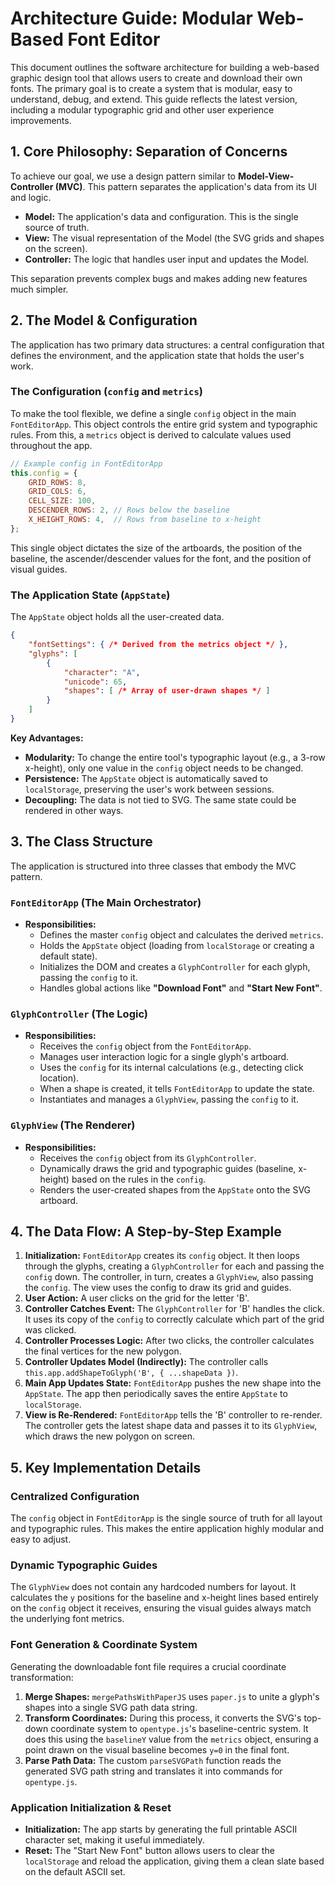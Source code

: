 # Architecture Guide: Modular Web-Based Font Editor

This document outlines the software architecture for building a web-based graphic design tool that allows users to create and download their own fonts. The primary goal is to create a system that is modular, easy to understand, debug, and extend. This guide reflects the latest version, including a modular typographic grid and other user experience improvements.

## 1. Core Philosophy: Separation of Concerns

To achieve our goal, we use a design pattern similar to **Model-View-Controller (MVC)**. This pattern separates the application's data from its UI and logic.

*   **Model:** The application's data and configuration. This is the single source of truth.
*   **View:** The visual representation of the Model (the SVG grids and shapes on the screen).
*   **Controller:** The logic that handles user input and updates the Model.

This separation prevents complex bugs and makes adding new features much simpler.

## 2. The Model & Configuration

The application has two primary data structures: a central configuration that defines the environment, and the application state that holds the user's work.

### The Configuration (`config` and `metrics`)
To make the tool flexible, we define a single `config` object in the main `FontEditorApp`. This object controls the entire grid system and typographic rules. From this, a `metrics` object is derived to calculate values used throughout the app.

```javascript
// Example config in FontEditorApp
this.config = {
    GRID_ROWS: 8,
    GRID_COLS: 6,
    CELL_SIZE: 100,
    DESCENDER_ROWS: 2, // Rows below the baseline
    X_HEIGHT_ROWS: 4,  // Rows from baseline to x-height
};
```
This single object dictates the size of the artboards, the position of the baseline, the ascender/descender values for the font, and the position of visual guides.

### The Application State (`AppState`)
The `AppState` object holds all the user-created data.

```json
{
    "fontSettings": { /* Derived from the metrics object */ },
    "glyphs": [
        {
            "character": "A",
            "unicode": 65,
            "shapes": [ /* Array of user-drawn shapes */ ]
        }
    ]
}
```

**Key Advantages:**
*   **Modularity:** To change the entire tool's typographic layout (e.g., a 3-row x-height), only one value in the `config` object needs to be changed.
*   **Persistence:** The `AppState` object is automatically saved to `localStorage`, preserving the user's work between sessions.
*   **Decoupling:** The data is not tied to SVG. The same state could be rendered in other ways.

## 3. The Class Structure

The application is structured into three classes that embody the MVC pattern.

### `FontEditorApp` (The Main Orchestrator)
*   **Responsibilities:**
    *   Defines the master `config` object and calculates the derived `metrics`.
    *   Holds the `AppState` object (loading from `localStorage` or creating a default state).
    *   Initializes the DOM and creates a `GlyphController` for each glyph, passing the `config` to it.
    *   Handles global actions like **"Download Font"** and **"Start New Font"**.

### `GlyphController` (The Logic)
*   **Responsibilities:**
    *   Receives the `config` object from the `FontEditorApp`.
    *   Manages user interaction logic for a single glyph's artboard.
    *   Uses the `config` for its internal calculations (e.g., detecting click location).
    *   When a shape is created, it tells `FontEditorApp` to update the state.
    *   Instantiates and manages a `GlyphView`, passing the `config` to it.

### `GlyphView` (The Renderer)
*   **Responsibilities:**
    *   Receives the `config` object from its `GlyphController`.
    *   Dynamically draws the grid and typographic guides (baseline, x-height) based on the rules in the `config`.
    *   Renders the user-created shapes from the `AppState` onto the SVG artboard.

## 4. The Data Flow: A Step-by-Step Example

1.  **Initialization:** `FontEditorApp` creates its `config` object. It then loops through the glyphs, creating a `GlyphController` for each and passing the `config` down. The controller, in turn, creates a `GlyphView`, also passing the `config`. The view uses the config to draw its grid and guides.
2.  **User Action:** A user clicks on the grid for the letter 'B'.
3.  **Controller Catches Event:** The `GlyphController` for 'B' handles the click. It uses its copy of the `config` to correctly calculate which part of the grid was clicked.
4.  **Controller Processes Logic:** After two clicks, the controller calculates the final vertices for the new polygon.
5.  **Controller Updates Model (Indirectly):** The controller calls `this.app.addShapeToGlyph('B', { ...shapeData })`.
6.  **Main App Updates State:** `FontEditorApp` pushes the new shape into the `AppState`. The app then periodically saves the entire `AppState` to `localStorage`.
7.  **View is Re-Rendered:** `FontEditorApp` tells the 'B' controller to re-render. The controller gets the latest shape data and passes it to its `GlyphView`, which draws the new polygon on screen.

## 5. Key Implementation Details

### Centralized Configuration
The `config` object in `FontEditorApp` is the single source of truth for all layout and typographic rules. This makes the entire application highly modular and easy to adjust.

### Dynamic Typographic Guides
The `GlyphView` does not contain any hardcoded numbers for layout. It calculates the `y` positions for the baseline and x-height lines based entirely on the `config` object it receives, ensuring the visual guides always match the underlying font metrics.

### Font Generation & Coordinate System
Generating the downloadable font file requires a crucial coordinate transformation:
1.  **Merge Shapes:** `mergePathsWithPaperJS` uses `paper.js` to unite a glyph's shapes into a single SVG path data string.
2.  **Transform Coordinates:** During this process, it converts the SVG's top-down coordinate system to `opentype.js`'s baseline-centric system. It does this using the `baselineY` value from the `metrics` object, ensuring a point drawn on the visual baseline becomes `y=0` in the final font.
3.  **Parse Path Data:** The custom `parseSVGPath` function reads the generated SVG path string and translates it into commands for `opentype.js`.

### Application Initialization & Reset
*   **Initialization:** The app starts by generating the full printable ASCII character set, making it useful immediately.
*   **Reset:** The "Start New Font" button allows users to clear the `localStorage` and reload the application, giving them a clean slate based on the default ASCII set.
